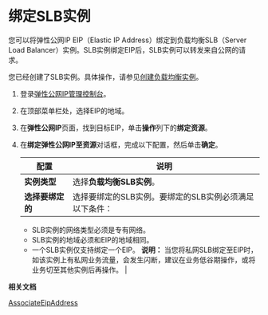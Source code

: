 # 绑定SLB实例

您可以将弹性公网IP EIP（Elastic IP Address）绑定到负载均衡SLB（Server Load Balancer）实例。SLB实例绑定EIP后，SLB实例可以转发来自公网的请求。

您已经创建了SLB实例。具体操作，请参见[创建负载均衡实例](/intl.zh-CN/CLB快速入门/创建负载均衡实例.md)。

1.  登录[弹性公网IP管理控制台](https://vpc.console.aliyun.com/eip)。

2.  在顶部菜单栏处，选择EIP的地域。

3.  在**弹性公网IP**页面，找到目标EIP，单击**操作**列下的**绑定资源**。

4.  在**绑定弹性公网IP至资源**对话框，完成以下配置，然后单击**确定**。

    |配置|说明|
    |--|--|
    |**实例类型**|选择**负载均衡SLB实例**。|
    |**选择要绑定的**|选择要绑定的SLB实例。要绑定的SLB实例必须满足以下条件：

    -   SLB实例的网络类型必须是专有网络。
    -   SLB实例的地域必须和EIP的地域相同。
    -   一个SLB实例仅支持绑定一个EIP。
**说明：** 当您将私网SLB绑定至EIP时，如该实例上有私网业务流量，会发生闪断，建议在业务低谷期操作，或将业务切至其他实例后再操作。 |


**相关文档**  


[AssociateEipAddress](/intl.zh-CN/API参考/弹性公网IP/AssociateEipAddress.md)


